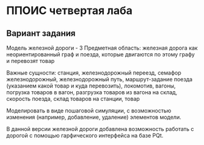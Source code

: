 # ППОИС четвертая лаба 

## Вариант задания
Модель железной дороги - 3
Предметная область: железная дорога как неориентированный граф и поезда, которые двигаются по этому графу и перевозят товар

Важные сущности: станция, железнодорожный переезд, семафор железнодорожный, железнодорожный путь, маршрут-задание поезда (указанием какой товар и куда перевозить), локомотив, вагоны, погрузка товаров в вагон, разгрузка товаров из вагона на склад, скорость поезда, склад товаров на станции, товар

Моделировать в виде пошаговой симуляции, с возможностью изменения (например, добавление, удаление) элементов модели.

В данной версии железной дороги добавлена возможность работать с дорогой с помощью гарфического интерфейса на базе PQt.

